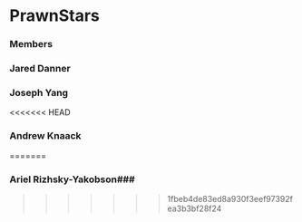 # PrawnStars

### Members ###
### Jared Danner ###
### Joseph Yang ### 
<<<<<<< HEAD
### Andrew Knaack ### 
=======
### Ariel Rizhsky-Yakobson### 
>>>>>>> 1fbeb4de83ed8a930f3eef97392fea3b3bf28f24
# 
